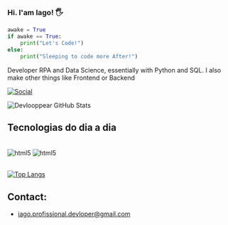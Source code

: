 ### Hi. I'am Iago! 🖐️

```python
awake = True
if awake == True:
    print("Let's Code!")
else:
    print("Sleeping to code more After!")
```

Developer RPA and Data Science,
essentially with Python and SQL. I also make other things like Frontend or Backend

[![Social](https://img.shields.io/badge/LinkedIn-0077B5?style=for-the-badge&logo=linkedin&logoColor=white)](https://www.linkedin.com/in/iago-silva-42130b209/)

![Devlooppear GitHub Stats](https://github-readme-stats.vercel.app/api?username=devlooppear&show_icons=true&theme=onedark)

## Tecnologias do dia a dia

<div style="display: inline_block"><br/>
    <img align="center" alt="html5" src="https://img.shields.io/badge/Python-3776AB?style=for-the-badge&logo=python&logoColor=white"/>
    <img align="center" alt="html5" src="https://img.shields.io/badge/PostgreSQL-316192?style=for-the-badge&logo=postgresql&logoColor=white"/>
</div><br/>

[![Top Langs](https://github-readme-stats.vercel.app/api/top-langs/?username=devlooppear&show_icons=true&layout=compact)](https://github.com/devlooppear/github-readme-stats)

## Contact:

- iago.profissional.devloper@gmail.com
